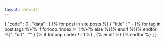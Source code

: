 ```yaml
---
layout: default
---
```


{
    "code" : 0 ,
    "data" : [
    {% for post in site.posts %}
    {
    	"title" : " - {% for tag in post.tags %}{% if forloop.rindex != 1 %}{% else %}{% endif %}{% endfor %}",
    	"url" : ""
    }
	{% if forloop.rindex != 1  %}
	,
	{% endif %}
     {% endfor %}
	]
 }
